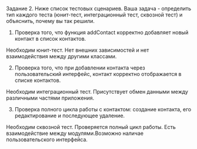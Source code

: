 Задание 2.
Ниже список тестовых сценариев.
Ваша задача - определить тип каждого теста (юнит-тест, интеграционный тест, сквозной тест) и объяснить,
почему вы так решили.

1) Проверка того, что функция addContact корректно добавляет новый контакт в список контактов.

Необходим юнит-тест.
Нет внешних зависимостей и нет взаимодействия между другими классами.


2) Проверка того, что при добавлении контакта через пользовательский интерфейс,
контакт корректно отображается в списке контактов.

Необходим интеграционный тест.
Присутствует обмен данными между различными частями приложения.



3) Проверка полного цикла работы с контактом: создание контакта, его редактирование и последующее удаление.

Необходим сквозной тест. 
Проверяется полный цикл работы.
Есть взаимодействие между модулями.Возможно наличае пользовательского интерфейса.